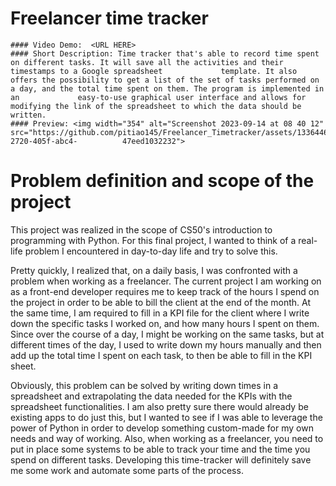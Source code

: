 # Freelancer time tracker
    #### Video Demo:  <URL HERE>
    #### Short Description: Time tracker that's able to record time spent on different tasks. It will save all the activities and their timestamps to a Google spreadsheet             template. It also offers the possibility to get a list of the set of tasks performed on a day, and the total time spent on them. The program is implemented in an             easy-to-use graphical user interface and allows for modifying the link of the spreadsheet to which the data should be written.
    #### Preview: <img width="354" alt="Screenshot 2023-09-14 at 08 40 12" src="https://github.com/pitiao145/Freelancer_Timetracker/assets/133644618/70c99963-2720-405f-abc4-          47eed1032232">


# Problem definition and scope of the project

This project was realized in the scope of CS50's introduction to programming with Python. For this final project, I wanted to think of a real-life problem I encountered in day-to-day life and try to solve this.

Pretty quickly, I realized that, on a daily basis, I was confronted with a problem when working as a freelancer. The current project I am working on as a front-end developer requires me to keep track of the hours I spend on the project in order to be able to bill the client at the end of the month. At the same time, I am required to fill in a KPI file for the client where I write down the specific tasks I worked on, and how many hours I spent on them. Since over the course of a day, I might be working on the same tasks, but at different times of the day, I used to write down my hours manually and then add up the total time I spent on each task, to then be able to fill in the KPI sheet.

Obviously, this problem can be solved by writing down times in a spreadsheet and extrapolating the data needed for the KPIs with the spreadsheet functionalities. I am also pretty sure there would already be existing apps to do just this, but I wanted to see if I was able to leverage the power of Python in order to develop something custom-made for my own needs and way of working. Also, when working as a freelancer, you need to put in place some systems to be able to track your time and the time you spend on different tasks. Developing this time-tracker will definitely save me some work and automate some parts of the process.
